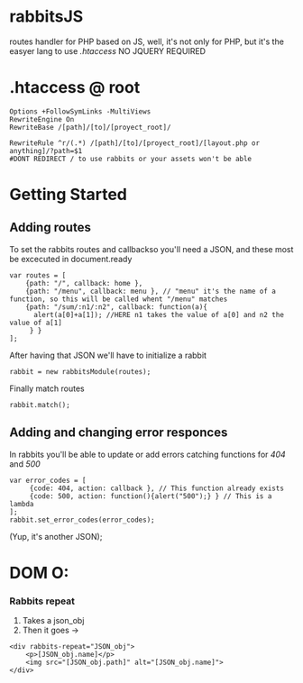 # rabbitsJS
routes handler for PHP based on JS, well, it's not only for PHP, but it's the easyer lang to use _.htaccess_
NO JQUERY REQUIRED

# .htaccess @ root

```
Options +FollowSymLinks -MultiViews
RewriteEngine On
RewriteBase /[path]/[to]/[proyect_root]/

RewriteRule ^r/(.*) /[path]/[to]/[proyect_root]/[layout.php or anything]/?path=$1
#DONT REDIRECT / to use rabbits or your assets won't be able

```

# Getting Started
## Adding routes
To set the rabbits routes and callbackso you'll need a JSON, and these most be excecuted in document.ready

```
var routes = [
	{path: "/", callback: home },
	{path: "/menu", callback: menu }, // "menu" it's the name of a function, so this will be called whent "/menu" matches
	{path: "/sum/:n1/:n2", callback: function(a){
	  alert(a[0]+a[1]); //HERE n1 takes the value of a[0] and n2 the value of a[1]
	 } }
];
```

After having that JSON we'll have to initialize a rabbit

```
rabbit = new rabbitsModule(routes);
```
Finally match routes

```
rabbit.match();
```

## Adding and changing error responces
In rabbits you'll be able to update or add errors catching functions for *_404_* and *_500_*
```
var error_codes = [
	 {code: 404, action: callback }, // This function already exists
	 {code: 500, action: function(){alert("500");} } // This is a lambda
];
rabbit.set_error_codes(error_codes);
```
(Yup, it's another JSON);
	

# DOM O:

### Rabbits repeat
1. Takes a json_obj
2. Then it goes ->
```
<div rabbits-repeat="JSON_obj">
	<p>[JSON_obj.name]</p>
	<img src="[JSON_obj.path]" alt="[JSON_obj.name]">
</div>
```
